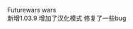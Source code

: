 Futurewars wars                                                                                  
新增1.03.9
增加了汉化模式
修复了一些bug
